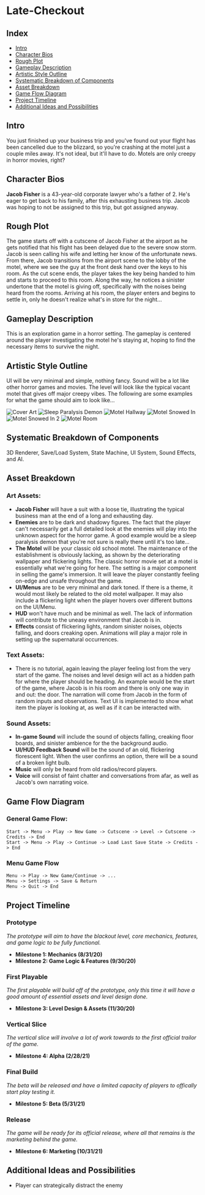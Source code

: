 # Late-Checkout

## Index
- [Intro](https://github.com/arthurosipyan/Late-Checkout/tree/master#intro)
- [Character Bios](https://github.com/arthurosipyan/Late-Checkout/tree/master#character-bios)
- [Rough Plot](https://github.com/arthurosipyan/Late-Checkout/tree/master#rough-plot)
- [Gameplay Description](https://github.com/arthurosipyan/Late-Checkout/tree/master#gameplay-description)
- [Artistic Style Outline](https://github.com/arthurosipyan/Late-Checkout/tree/master#artistic-style-outline)
- [Systematic Breakdown of Components](https://github.com/arthurosipyan/Late-Checkout/tree/master#systematic-breakdown-of-components)
- [Asset Breakdown](https://github.com/arthurosipyan/Late-Checkout/tree/master#asset-breakdown)
- [Game Flow Diagram](https://github.com/arthurosipyan/Late-Checkout/tree/master#game-flow-diagram)
- [Project Timeline](https://github.com/arthurosipyan/Late-Checkout/tree/master#project-timeline)
- [Additional Ideas and Possibilities](https://github.com/arthurosipyan/Late-Checkout/tree/master#additional-ideas-and-possibilities)

## Intro
You just finished up your business trip and you've found out your flight has been cancelled due to the blizzard, so you're crashing at the motel just a couple miles away. It's not ideal, but it'll have to do. Motels are only creepy in horror movies, right?

## Character Bios
**Jacob Fisher** is a 43-year-old corporate lawyer who's a father of 2. He's eager to get back to his family, after this exhausting business trip. Jacob was hoping to not be assigned to this trip, but got assigned anyway.

## Rough Plot
The game starts off with a cutscene of Jacob Fisher at the airport as he gets notified that his flight has been delayed due to the severe snow storm. Jacob is seen calling his wife and letting her know of the unfortunate news. From there, Jacob transitions from the airport scene to the lobby of the motel, where we see the guy at the front desk hand over the keys to his room. As the cut scene ends, the player takes the key being handed to him and starts to proceed to this room. Along the way, he notices a sinister undertone that the motel is giving off, specifically with the noises being heard from the rooms. Arriving at his room, the player enters and begins to settle in, only he doesn't realize what's in store for the night...

## Gameplay Description
This is an exploration game in a horror setting. The gameplay is centered around the player investigating the motel he's staying at, hoping to find the necessary items to survive the night.

## Artistic Style Outline
UI will be very minimal and simple, nothing fancy. Sound will be a lot like other horror games and movies. The level will look like the typical vacant motel that gives off major creepy vibes. The following are some examples for what the game should aim to look like...

![Cover Art](https://cdn.discordapp.com/attachments/737396307853049916/737689201683857458/image0.jpg)
![Sleep Paralysis Demon](https://cdn.discordapp.com/attachments/737396307853049916/737687850853859398/image0.jpg)
![Motel Hallway](https://cdn.discordapp.com/attachments/737396307853049916/737688662942285944/image0.jpg)
![Motel Snowed In](https://cdn.discordapp.com/attachments/737396307853049916/737690230819389480/image0.jpg)
![Motel Snowed In 2](https://cdn.discordapp.com/attachments/737396307853049916/737690029702512731/image0.jpg)
![Motel Room](https://cdn.discordapp.com/attachments/737396307853049916/737689889595850885/image0.jpg)

## Systematic Breakdown of Components
3D Renderer, Save/Load System, State Machine, UI System, Sound Effects, and AI.

## Asset Breakdown
### Art Assets:
- **Jacob Fisher** will have a suit with a loose tie, illustrating the typical business man at the end of a long and exhausting day.
- **Enemies** are to be dark and shadowy figures. The fact that the player can't necessarily get a full detailed look at the enemies will play into the unknown aspect for the horror game. A good example would be a sleep paralysis demon that you're not sure is really there until it's too late...
- **The Motel** will be your classic old school motel. The maintenance of the establishment is obviously lacking, as shown by the deteriorating wallpaper and flickering lights. The classic horror movie set at a motel is essentially what we're going for here. The setting is a major component in selling the game's immersion. It will leave the player constantly feeling on-edge and unsafe throughout the game. 
- **UI/Menus** are to be very minimal and dark toned. If there is a theme, it would most likely be related to the old motel wallpaper. It may also include a flickering light when the player hovers over different buttons on the UI/Menu.
- **HUD** won't have much and be minimal as well. The lack of information will contribute to the uneasy environment that Jacob is in.
- **Effects** consist of flickering lights, random sinister noises, objects falling, and doors creaking open. Animations will play a major role in setting up the supernatural occurrences.

### Text Assets:
- There is no tutorial, again leaving the player feeling lost from the very start of the game. The noises and level design will act as a hidden path for where the player should be heading. An example would be the start of the game, where Jacob is in his room and there is only one way in and out: the door. The narration will come from Jacob in the form of random inputs and observations. Text UI is implemented to show what item the player is looking at, as well as if it can be interacted with.

### Sound Assets:
- **In-game Sound** will include the sound of objects falling, creaking floor boards, and sinister ambience for the the background audio.
- **UI/HUD Feedback Sound** will be the sound of an old, flickering florescent light. When the user confirms an option, there will be a sound of a broken light bulb.
- **Music** will only be heard from old radios/record players.
- **Voice** will consist of faint chatter and conversations from afar, as well as Jacob's own narrating voice.

## Game Flow Diagram
### General Game Flow:
`Start -> Menu -> Play -> New Game -> Cutscene -> Level -> Cutscene -> Credits -> End`\
`Start -> Menu -> Play -> Continue -> Load Last Save State -> Credits -> End`

### Menu Game Flow
`Menu -> Play -> New Game/Continue -> ...`\
`Menu -> Settings -> Save & Return`\
`Menu -> Quit -> End`

## Project Timeline
### Prototype
<em>The prototype will aim to have the blackout level, core mechanics, features, and game logic to be fully functional.</em>
- **Milestone 1: Mechanics (8/31/20)**
- **Milestone 2: Game Logic & Features (9/30/20)**

### First Playable
<em>The first playable will build off of the prototype, only this time it will have a good amount of essential assets and level design done.</em>
- **Milestone 3: Level Design & Assets (11/30/20)**

### Vertical Slice
<em>The vertical slice will involve a lot of work towards to the first official trailor of the game.</em>
- **Milestone 4: Alpha (2/28/21)**

### Final Build
<em>The beta will be released and have a limited capacity of players to offically start play testing it.</em>
- **Milestone 5: Beta (5/31/21)**

### Release
<em>The game will be ready for its official release, where all that remains is the marketing behind the game.</em>
- **Milestone 6: Marketing (10/31/21)**

## Additional Ideas and Possibilities
- Player can strategically distract the enemy
